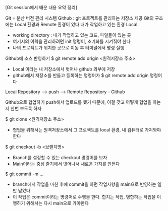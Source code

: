 [Git session에서 배운 내용 요약 정리]

Git = 분산 버전 관리 시스템
Github : git 프로젝트를 관리하는 저장소 제공
Git의 구조에는 Local 환경과 Remote 환경이 있다
내가 작업하고 있는 환경 Local
- working directory : 내가 작업하고 있는 코드, 파일들이 있는 곳
- 여기서의 이력을 관리하려면 init 명령어, 초기화를 시켜줘야 한다
- 나의 프로젝트가 위치한 곳으로 이동 후 터미널에서 명령 실행

Github에 소스 반영하기
$ git remote add origin <원격저장소 주소>
- Local 이라는 내 저장소에서 벗어나 github 외부에 저장
- github에서 저장소를 만들고 등록하는 명령어가 $ git remote add origin 명령어다

Local Repository --> push --> Remote Repository - Github

Github으로 협업하기
push해서 업로드를 했기 때문에, 이걸 갖고 어떻게 협업을 하는지 한번 보도록 하자

$ git clone <원격저장소 주소>
- 협업을 위해서는 원격저장소에서 그 프로젝트를 local 환경, 내 컴퓨터로 가져와야 한다

$ git checkout -b <브랜치명>
- Branch를 설정할 수 있는 checkout 명령어를 보자
- Main이라는 중심 줄기에서 벗어나서 새로운 가지를 만든다

$ git commit -m ...
- branch에서 작업을 마친 후에 commit을 하면 작업사항을 main으로 반영하는 일만 남았다
- 이 작업은 commit이라는 명령어로 수행을 한다. 합치는 작업, 병합하는 작업을 이행하기 위해서는 다시 main으로 가야한다